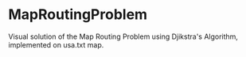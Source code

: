 # MapRoutingProblem
Visual solution of the Map Routing Problem using Djikstra's Algorithm, implemented on usa.txt map.
